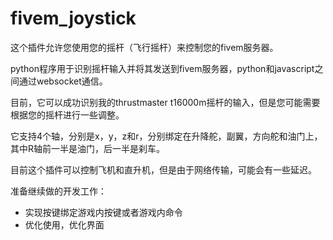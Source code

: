 # fivem_joystick
这个插件允许您使用您的摇杆（飞行摇杆）来控制您的fivem服务器。

python程序用于识别摇杆输入并将其发送到fivem服务器，python和javascript之间通过websocket通信。

目前，它可以成功识别我的thrustmaster t16000m摇杆的输入，但是您可能需要根据您的摇杆进行一些调整。

它支持4个轴，分别是x，y，z和r，分别绑定在升降舵，副翼，方向舵和油门上，其中R轴前一半是油门，后一半是刹车。

目前这个插件可以控制飞机和直升机，但是由于网络传输，可能会有一些延迟。

准备继续做的开发工作：
- 实现按键绑定游戏内按键或者游戏内命令
- 优化使用，优化界面